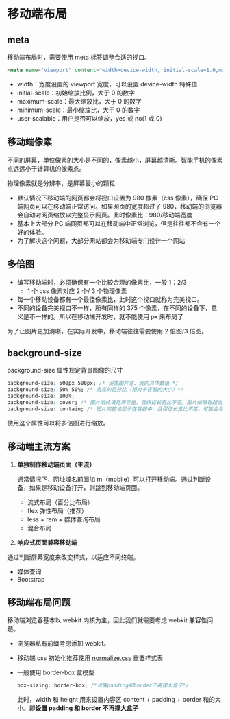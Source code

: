 # 移动端布局

## meta

移动端布局时，需要使用 meta 标签调整合适的视口。

```html
<meta name="viewport" content="width=device-width, initial-scale=1.0,maximum-scale=1.0,minimum-scale=1.0,user-scalable=no" />
```

- width：宽度设置的 viewport 宽度，可以设置 device-width 特殊值
- initial-scale：初始缩放比例，大于 0 的数字
- maximum-scale：最大缩放比，大于 0 的数字
- minimum-scale：最小缩放比，大于 0 的数字
- user-scalable：用户是否可以缩放，yes 或 no(1 或 0)

## 移动端像素

不同的屏幕，单位像素的大小是不同的，像素越小，屏幕越清晰。智能手机的像素点远远小于计算机的像素点。

物理像素就是分辨率，是屏幕最小的颗粒

- 默认情况下移动端的网页都会将视口设置为 980 像素（css 像素），确保 PC 端网页可以在移动端正常访问。如果网页的宽度超过了 980，移动端的浏览器会自动对网页缩放以完整显示网页。此时像素比：980/移动端宽度
- 基本上大部分 PC 端网页都可以在移动端中正常浏览，但是往往都不会有一个好的体验。
- 为了解决这个问题，大部分网站都会为移动端专门设计一个网站

## 多倍图

- 编写移动端时，必须确保有一个比较合理的像素比，一般 1：2/3
  - 1 个 css 像素对应 2 个/ 3 个物理像素
- 每一个移动设备都有一个最佳像素比，此时这个视口就称为完美视口。
- 不同的设备完美视口不一样，所有同样的 375 个像素，在不同的设备下，意义是不一样的。所以在移动端开发时，就不能使用 px 来布局了

为了让图片更加清晰，在实际开发中，移动端往往需要使用 2 倍图/3 倍图。

## background-size

background-size 属性规定背景图像的尺寸

```css
background-size: 500px 500px; /* 设置图片宽、高的具体数值 */
background-size: 50% 50%; /* 宽高的百分比（相对于容器的大小）*/
background-size: 100%;
background-size: cover; /* 图片始终填充满容器，且保证长宽比不变。图片如果有超出部分，则超出部分会被隐藏。 */
background-size: contain; /* 图片完整地显示在容器中，且保证长宽比不变。可能会导致容器的部分区域为空白。*/
```

使用这个属性可以将多倍图进行缩放。

## 移动端主流方案

1. **单独制作移动端页面（主流）**

   通常情况下，网址域名前面加 m（mobile）可以打开移动端。通过判断设备，如果是移动设备打开，则跳到移动端页面。

   - 流式布局（百分比布局）
   - flex 弹性布局（推荐）
   - less + rem + 媒体查询布局
   - 混合布局

2. **响应式页面兼容移动端**

通过判断屏幕宽度来改变样式，以适应不同终端。

- 媒体查询
- Bootstrap

## 移动端布局问题

移动端浏览器基本以 webkit 内核为主，因此我们就需要考虑 webkit 兼容性问题。

- 浏览器私有前缀考虑添加 webkit。
- 移动端 css 初始化推荐使用 [normalize.css](https://github.com/necolas/normalize.css) 重置样式表
- 一般使用 border-box 盒模型

  ```css
  box-sizing: border-box; /*设置padding和border不再撑大盒子*/
  ```

  此时，width 和 height 用来设置内容区 content + padding + border 和的大小。即**设置 padding 和 border 不再撑大盒子**
